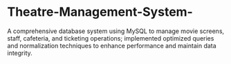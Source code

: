 # Theatre-Management-System-
A comprehensive database system using MySQL to manage movie screens, staff, cafeteria, and ticketing  operations; implemented optimized queries and normalization techniques to enhance performance and maintain data  integrity. 
